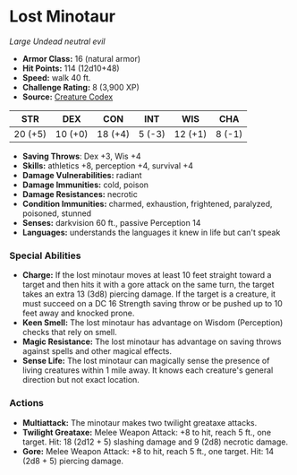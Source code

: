 # Lost Minotaur

*Large* *Undead* *neutral evil*

- **Armor Class:** 16 (natural armor)
- **Hit Points:** 114 (12d10+48)
- **Speed:** walk 40 ft.
- **Challenge Rating:** 8 (3,900 XP)
- **Source:** [Creature Codex](https://koboldpress.com/kpstore/product/creature-codex-for-5th-edition-dnd/)

| STR | DEX | CON | INT | WIS | CHA |
| --- | --- | --- | --- | --- | --- |
| 20 (+5) | 10 (+0) | 18 (+4) | 5 (-3) | 12 (+1) | 8 (-1) |

- **Saving Throws**: Dex +3, Wis +4
- **Skills:** athletics +8, perception +4, survival +4
- **Damage Vulnerabilities:** radiant
- **Damage Immunities:** cold, poison
- **Damage Resistances:** necrotic
- **Condition Immunities:** charmed, exhaustion, frightened, paralyzed, poisoned, stunned
- **Senses:** darkvision 60 ft., passive Perception 14
- **Languages:** understands the languages it knew in life but can't speak
### Special Abilities
- **Charge:** If the lost minotaur moves at least 10 feet straight toward a target and then hits it with a gore attack on the same turn, the target takes an extra 13 (3d8) piercing damage. If the target is a creature, it must succeed on a DC 16 Strength saving throw or be pushed up to 10 feet away and knocked prone.
- **Keen Smell:** The lost minotaur has advantage on Wisdom (Perception) checks that rely on smell.
- **Magic Resistance:** The lost minotaur has advantage on saving throws against spells and other magical effects.
- **Sense Life:** The lost minotaur can magically sense the presence of living creatures within 1 mile away. It knows each creature's general direction but not exact location.
### Actions
- **Multiattack:** The minotaur makes two twilight greataxe attacks.
- **Twilight Greataxe:** Melee Weapon Attack: +8 to hit, reach 5 ft., one target. Hit: 18 (2d12 + 5) slashing damage and 9 (2d8) necrotic damage.
- **Gore:** Melee Weapon Attack: +8 to hit, reach 5 ft., one target. Hit: 14 (2d8 + 5) piercing damage.
